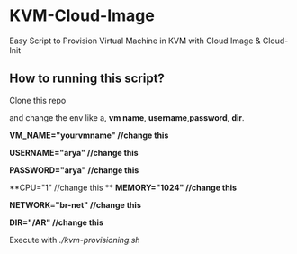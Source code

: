 # KVM-Cloud-Image
Easy Script to Provision Virtual Machine in KVM with Cloud Image &amp; Cloud-Init

## How to running this script?

Clone this repo

and change the env like a, **vm name**, **username**,**password**, **dir**.

**VM_NAME="yourvmname" //change this**

**USERNAME="arya" //change this**

**PASSWORD="arya" //change this**

**CPU="1" //change this
**
**MEMORY="1024" //change this**

**NETWORK="br-net" //change this**

**DIR="/AR" //change this**

Execute with _./kvm-provisioning.sh_
